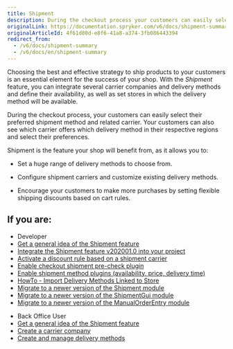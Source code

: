 ```yaml
---
title: Shipment
description: During the checkout process your customers can easily select their preferred shipment method and related carrier.
originalLink: https://documentation.spryker.com/v6/docs/shipment-summary
originalArticleId: 4f61d80d-e8f6-41a8-a374-3fb086443394
redirect_from:
  - /v6/docs/shipment-summary
  - /v6/docs/en/shipment-summary
---
```


Choosing the best and effective strategy to ship products to your customers is an essential element for the success of your shop. With the *Shipment* feature, you can integrate several carrier companies and delivery methods and define their availability, as well as set  stores in which the delivery method will be available.

During the checkout process, your customers can easily select their preferred shipment method and related carrier. Your customers can also see which carrier offers which delivery method in their respective regions and select their preferences.

Shipment is the feature your shop will benefit from, as it allows you to:

* Set a huge range of delivery methods to choose from.

* Configure shipment carriers and customize existing delivery methods.

* Encourage your customers to make more purchases by setting flexible shipping discounts based on cart rules.

## If you are:

<div class="mr-container">
    <div class="mr-list-container">
        <!-- col1 -->
        <div class="mr-col">
            <ul class="mr-list mr-list-green">
                <li class="mr-title">Developer</li>
                <li><a href="docs\scos\user\features\202009.0\shipment\shipment\shipment-feature-overview.md" class="mr-link">Get a general idea of the Shipment feature</a></li>
                <li><a href="docs\scos\dev\migration-and-integration\202009.0\feature-integration-guides\shipment-feature-integration.md" class="mr-link">Integrate the Shipment feature v202001.0 into your project</a></li>
                <li><a href="docs\scos\dev\tutorials-and-howtos\howtos\feature-howtos\howto-create-discounts-based-on-shipment.md#activate-a-discount-rule-based-on-a-shipment-carrier" class="mr-link">Activate a discount rule based on a shipment carrier</a></li>
                <li><a href="docs\scos\dev\tutorials-and-howtos\howtos\feature-howtos\howto-create-discounts-based-on-shipment.md#checkout-shipment-pre-check-plugin" class="mr-link">Enable checkout shipment pre-check plugin</a></li>
                <li><a href="docs\scos\user\features\202009.0\shipment\shipment\references\reference-information-shipment-method-plugins.md" class="mr-link">Enable shipment method plugins (availability, price, delivery time)</a></li>
                <li><a href="docs\scos\dev\tutorials-and-howtos\howtos\feature-howtos\data-imports\howto-import-delivery-methods-linked-to-store.md" class="mr-link">HowTo - Import Delivery Methods Linked to Store</a></li>
                <li><a href="docs\scos\dev\module-migration-guides\202009.0\migration-guide-shipment.md#upgrading-from-version-7---to-8-0-0" class="mr-link">Migrate to a newer version of the Shipment module</a></li>
                <li><a href="docs\scos\dev\module-migration-guides\202009.0\migration-guide-shipmentgui.md#upgrading-from-version-1---to-version-2-0-0" class="mr-link">Migrate to a newer version of the ShipmentGui module</a></li>
                <li><a href="docs\scos\dev\module-migration-guides\202009.0\migration-guide-manualorderentrygui.md#upgrading-from-version-0-8---to-version-0-9-0" class="mr-link">Migrate to a newer version of the ManualOrderEntry module</a></li>
               </ul>
        </div>
        <!-- col2 -->
        <div class="mr-col">
            <ul class="mr-list mr-list-blue">
                <li class="mr-title"> Back Office User</li>
               <li><a href="docs\scos\user\features\202009.0\shipment\shipment\shipment-feature-overview.md" class="mr-link">Get a general idea of the Shipment feature</a></li>
                <li><a href="docs\scos\user\user-guides\202009.0\back-office-user-guide\administration\delivery-methods\creating-a-carrier-company.md" class="mr-link">Create a carrier company</a></li>
                <li><a href="docs\scos\user\user-guides\202009.0\back-office-user-guide\administration\delivery-methods\creating-and-managing-delivery-methods.md" class="mr-link">Create and manage delivery methods</a></li>               
            </ul>
        </div>
    </div>
</div>
